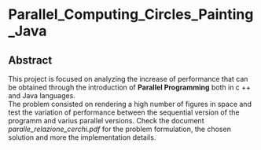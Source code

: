 # Parallel_Computing_Circles_Painting_Java

## Abstract 
This project is focused on analyzing the increase of performance that can be obtained through the introduction of **Parallel Programming** both in c ++ and Java languages.  
The problem consisted on rendering a high number of figures in space and test the variation of performance between the sequential version of the programm and varius parallel versions. Check the document *paralle_relazione_cerchi.pdf* for the problem formulation, the chosen solution and more the implementation details.  
